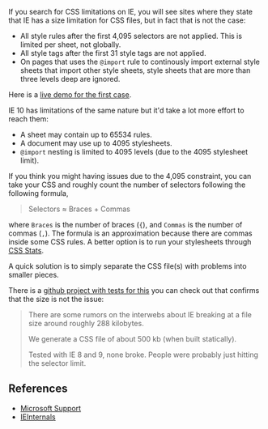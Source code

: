 If you search for CSS limitations on IE, you will see sites where they state
that IE has a size limitation for CSS files, but in fact that is not the case:

- All style rules after the first 4,095 selectors are not applied. This is limited per sheet, not globally.
- All style tags after the first 31 style tags are not applied.
- On pages that uses the `@import` rule to continously import external style sheets that import other style sheets, style sheets that are more than three levels deep are ignored.

Here is a
[live demo for the first case](http://demos.telerik.com/testcases/4095issues.html).

IE 10 has limitations of the same nature but it'd take a lot more effort to
reach them:

- A sheet may contain up to 65534 rules.
- A document may use up to 4095 stylesheets.
- `@import` nesting is limited to 4095 levels (due to the 4095 stylesheet limit).

If you think you might having issues due to the 4,095 constraint, you can take
your CSS and roughly count the number of selectors following the following
formula,

> Selectors ≈ Braces + Commas

where `Braces` is the number of braces (`{`), and `Commas` is the number of
commas (`,`). The formula is an approximation because there are commas inside
some CSS rules. A better option is to run your stylesheets through
[CSS Stats](http://cssstats.com).

A quick solution is to simply separate the CSS file(s) with problems into
smaller pieces.

There is a
[github project with tests for this](https://github.com/makandra/ie-css-test)
you can check out that confirms that the size is not the issue:

> There are some rumors on the interwebs about IE breaking at a file size around roughly 288 kilobytes.
>
> We generate a CSS file of about 500 kb (when built statically).
>
> Tested with IE 8 and 9, none broke. People were probably just hitting the selector limit.

## References

- [Microsoft Support](http://support.microsoft.com/kb/262161)
- [IEInternals](http://blogs.msdn.com/b/ieinternals/archive/2011/05/14/10164546.aspx)
